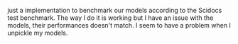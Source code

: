 just a implementation to benchmark our models according to the Scidocs test benchmark. The way I do it is working 
but I have an issue with the models, their performances doesn't match. I seem to have a problem when I unpickle my 
models. 